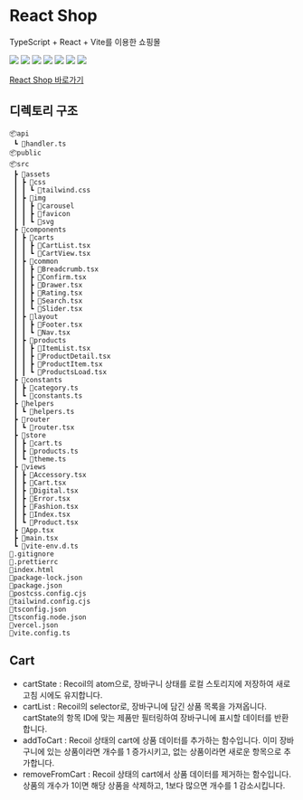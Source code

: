 # React Shop
TypeScript + React + Vite를 이용한 쇼핑몰

![](https://img.shields.io/badge/TypeScript-3178C6?style=for-the-badge&logo=typescript&logoColor=white)
![](https://img.shields.io/badge/React-61DAFB?style=for-the-badge&logo=react&logoColor=white)
![](https://img.shields.io/badge/ReactRouter-CA4245?style=for-the-badge&logo=reactrouter&logoColor=white)
![](https://img.shields.io/badge/TailwindCSS-06B6D4?style=for-the-badge&logo=tailwindcss&logoColor=white)
![](https://img.shields.io/badge/Recoil-3578E5?style=for-the-badge&logo=recoil&logoColor=white)
![](https://img.shields.io/badge/Vercel-000000?style=for-the-badge&logo=vercel&logoColor=white)
![](https://img.shields.io/badge/Vite-646CFF?style=for-the-badge&logo=vite&logoColor=white)

[React Shop 바로가기](react-shop-seven-sigma.vercel.app)

## 디렉토리 구조
```
📦api
 ┗ 📜handler.ts
📦public
📦src
 ┣ 📂assets
 ┃ ┣ 📂css
 ┃ ┃ ┗ 📜tailwind.css
 ┃ ┣ 📂img
 ┃ ┃ ┣ 📂carousel
 ┃ ┃ ┣ 📂favicon
 ┃ ┃ ┗ 📂svg
 ┣ 📂components
 ┃ ┣ 📂carts
 ┃ ┃ ┣ 📜CartList.tsx
 ┃ ┃ ┗ 📜CartView.tsx
 ┃ ┣ 📂common
 ┃ ┃ ┣ 📜Breadcrumb.tsx
 ┃ ┃ ┣ 📜Confirm.tsx
 ┃ ┃ ┣ 📜Drawer.tsx
 ┃ ┃ ┣ 📜Rating.tsx
 ┃ ┃ ┣ 📜Search.tsx
 ┃ ┃ ┗ 📜Slider.tsx
 ┃ ┣ 📂layout
 ┃ ┃ ┣ 📜Footer.tsx
 ┃ ┃ ┗ 📜Nav.tsx
 ┃ ┣ 📂products
 ┃ ┃ ┣ 📜ItemList.tsx
 ┃ ┃ ┣ 📜ProductDetail.tsx
 ┃ ┃ ┣ 📜ProductItem.tsx
 ┃ ┃ ┗ 📜ProductsLoad.tsx
 ┣ 📂constants
 ┃ ┣ 📜category.ts
 ┃ ┗ 📜constants.ts
 ┣ 📂helpers
 ┃ ┗ 📜helpers.ts
 ┣ 📂router
 ┃ ┗ 📜router.tsx
 ┣ 📂store
 ┃ ┣ 📜cart.ts
 ┃ ┣ 📜products.ts
 ┃ ┗ 📜theme.ts
 ┣ 📂views
 ┃ ┣ 📜Accessory.tsx
 ┃ ┣ 📜Cart.tsx
 ┃ ┣ 📜Digital.tsx
 ┃ ┣ 📜Error.tsx
 ┃ ┣ 📜Fashion.tsx
 ┃ ┣ 📜Index.tsx
 ┃ ┗ 📜Product.tsx
 ┣ 📜App.tsx
 ┣ 📜main.tsx
 ┗ 📜vite-env.d.ts
📜.gitignore
📜.prettierrc
📜index.html
📜package-lock.json
📜package.json
📜postcss.config.cjs
📜tailwind.config.cjs
📜tsconfig.json
📜tsconfig.node.json
📜vercel.json
📜vite.config.ts
```

## Cart
- cartState : Recoil의 atom으로, 장바구니 상태를 로컬 스토리지에 저장하여 새로고침 시에도 유지합니다.
- cartList : Recoil의 selector로, 장바구니에 담긴 상품 목록을 가져옵니다. cartState의 항목 ID에 맞는 제품만 필터링하여 장바구니에 표시할 데이터를 반환합니다.
- addToCart : Recoil 상태의 cart에 상품 데이터를 추가하는 함수입니다. 이미 장바구니에 있는 상품이라면 개수를 1 증가시키고, 없는 상품이라면 새로운 항목으로 추가합니다.
- removeFromCart : Recoil 상태의 cart에서 상품 데이터를 제거하는 함수입니다. 상품의 개수가 1이면 해당 상품을 삭제하고, 1보다 많으면 개수를 1 감소시킵니다.


